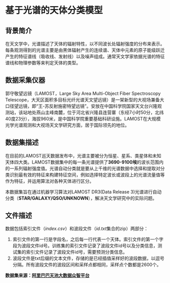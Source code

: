 # 基于光谱的天体分类模型

## 背景简介

在天文学中，光谱描述了天体的辐射特性，以不同波长处辐射强度的分布来表示。每条观测得到的光谱主要是由黑体辐射产生的连续谱、天体中元素的原子能级跃迁产生的特征谱线（吸收线、发射线）以及噪声组成。通常天文学家依据光谱的特征谱线和物理参数等来判定天体的类型。

## 数据采集仪器

郭守敬望远镜（LAMOST，Large Sky Area Multi-Object Fiber Spectroscopy Telescope，大天区面积多目标光纤光谱天文望远镜）是一架新型的大视场兼备大口径望远镜，即“王-苏反射施密特望远镜”。安放在中国科学院国家天文台兴隆观测站，该站地处燕山主峰南麓，位于河北省兴隆县连营寨（东经7小时50分，北纬40度23分），海拔960米，是中国科学院重要基础科研设施。LAMOST在大规模光学光谱观测和大视场天文学研究方面，居于国际领先的地位。

## 数据集描述

在目前的LAMOST巡天数据发布中，光谱主要被分为恒星、星系、类星体和未知天体四大类。LAMOST数据集中的每一条光谱提供了**3690-9100埃**的波长范围内的一系列辐射强度值。光谱自动分类就是要从上千维的光谱数据中选择和提取对分类识别最有效的特征来构建特征空间，例如选择特定波长或波段上的光谱流量值等作为特征，并运用算法对各种天体进行区分。

本数据集旨在通过机器学习算法对LAMOST DR3(Data Release 3)光谱进行自动分类（**STAR/GALAXY/QSO/UNKNOWN**），解决天文学研究中的实际问题。

## 文件描述

数据包括索引文件（*index.csv*）和波段文件（*id.txt*集合的zip）两部分：

1. 索引文件的第一行是字段名，之后每一行代表一个天体。索引文件的第一个字段为波段文件id号。训练集的索引文件记录了波段文件id号以及分类信息，测试集的索引文件记录了波段文件id号，需要预测分类信息。
2. 波段文件是txt后缀的文本文件，存储的是已经插值采样好的波段数据，以逗号分隔。所有波段文件的波段区间和采样点都相同，采样点个数都是2600个。

**数据集来源：[阿里巴巴天池大数据众智平台](https://tianchi.aliyun.com/dataset/1077)**
